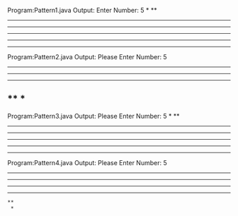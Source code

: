 Program:Pattern1.java
Output:
Enter Number:
5
*
**
***
****
*****
******
----------------------------
Program:Pattern2.java
Output:
Please Enter Number:
5
*****
****
***
**
*
----------------------------
Program:Pattern3.java
Output:
Please Enter Number:
5
     *
    **
   ***
  ****
 *****
******
--------------------------
Program:Pattern4.java
Output:
Please Enter Number:
5
******
 *****
  ****
   ***
    **
     *



